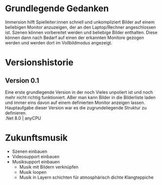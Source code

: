 # Grundlegende Gedanken
Immersion hilft Spielleiter:innen schnell und unkompliziert Bilder auf einem beliebigen Monitor anzuzeigen, der an den Laptop/Rechner angeschlossen ist. Szenen können vorbereitet werden und beliebige Bilder enthalten. Diese können dann nach Bedarf auf einen der erkannten Monitore gezogen werden und werden dort im Vollbildmodus angezeigt.
# Versionshistorie
## Version 0.1
Eine erste grundlegende Version in der noch Vieles unpoliert ist und noch mehr nicht richtig funktioniert. ABer man kann Bilder in die Bilderliste laden und immer eins davon auf einem definierten Monitor anzeigen lassen.<br>Hauptaufgabe dieser Version war es die zugrundeliegende Struktur zu definieren.
<br> .Net 8.0 | anyCPU
# Zukunftsmusik
- Szenen einbauen
- Videosupport einbauen
- Musiksupport einbauen
    - Musik mit Bildern verknüpfen
    - Musik loopen
    - Musik in Layern schichten für atmosphärisch dichte Klangteppiche